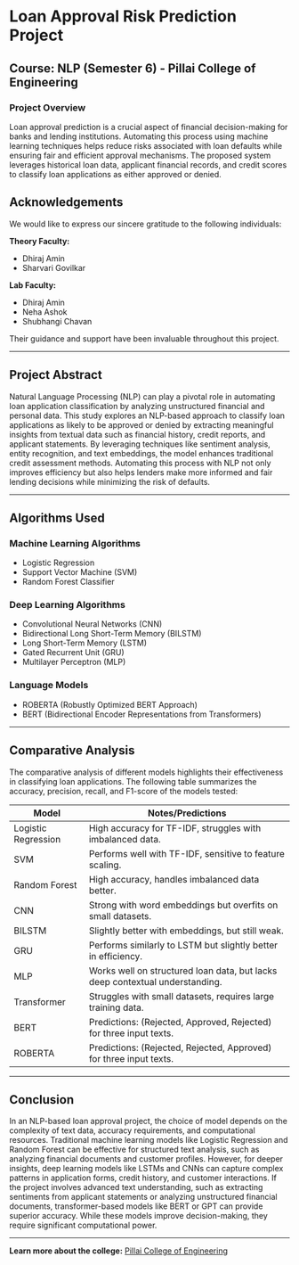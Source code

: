 # Loan Approval Risk Prediction Project

## Course: NLP (Semester 6) - Pillai College of Engineering

### Project Overview
Loan approval prediction is a crucial aspect of financial decision-making for banks and lending institutions. Automating this process using machine learning techniques helps reduce risks associated with loan defaults while ensuring fair and efficient approval mechanisms. The proposed system leverages historical loan data, applicant financial records, and credit scores to classify loan applications as either approved or denied.

## Acknowledgements
We would like to express our sincere gratitude to the following individuals:

**Theory Faculty:**  
- Dhiraj Amin  
- Sharvari Govilkar  

**Lab Faculty:**  
- Dhiraj Amin  
- Neha Ashok  
- Shubhangi Chavan  

Their guidance and support have been invaluable throughout this project.

---

## Project Abstract
Natural Language Processing (NLP) can play a pivotal role in automating loan application classification by analyzing unstructured financial and personal data. This study explores an NLP-based approach to classify loan applications as likely to be approved or denied by extracting meaningful insights from textual data such as financial history, credit reports, and applicant statements. By leveraging techniques like sentiment analysis, entity recognition, and text embeddings, the model enhances traditional credit assessment methods. Automating this process with NLP not only improves efficiency but also helps lenders make more informed and fair lending decisions while minimizing the risk of defaults.

---

## Algorithms Used

### Machine Learning Algorithms
- Logistic Regression
- Support Vector Machine (SVM)
- Random Forest Classifier

### Deep Learning Algorithms
- Convolutional Neural Networks (CNN)
- Bidirectional Long Short-Term Memory (BILSTM)
- Long Short-Term Memory (LSTM)
- Gated Recurrent Unit (GRU)
- Multilayer Perceptron (MLP)

### Language Models
- ROBERTA (Robustly Optimized BERT Approach)
- BERT (Bidirectional Encoder Representations from Transformers)

---

## Comparative Analysis
The comparative analysis of different models highlights their effectiveness in classifying loan applications. The following table summarizes the accuracy, precision, recall, and F1-score of the models tested:

| Model               | Notes/Predictions  |
|---------------------|------------------|
| Logistic Regression | High accuracy for TF-IDF, struggles with imbalanced data. |
| SVM                | Performs well with TF-IDF, sensitive to feature scaling. |
| Random Forest      | High accuracy, handles imbalanced data better. |
| CNN                | Strong with word embeddings but overfits on small datasets. |
| BILSTM             | Slightly better with embeddings, but still weak. |
| GRU                | Performs similarly to LSTM but slightly better in efficiency. |
| MLP                | Works well on structured loan data, but lacks deep contextual understanding. |
| Transformer        | Struggles with small datasets, requires large training data. |
| BERT               | Predictions: (Rejected, Approved, Rejected) for three input texts. |
| ROBERTA            | Predictions: (Rejected, Rejected, Approved) for three input texts. |

---

## Conclusion
In an NLP-based loan approval project, the choice of model depends on the complexity of text data, accuracy requirements, and computational resources. Traditional machine learning models like Logistic Regression and Random Forest can be effective for structured text analysis, such as analyzing financial documents and customer profiles. However, for deeper insights, deep learning models like LSTMs and CNNs can capture complex patterns in application forms, credit history, and customer interactions. If the project involves advanced text understanding, such as extracting sentiments from applicant statements or analyzing unstructured financial documents, transformer-based models like BERT or GPT can provide superior accuracy. While these models improve decision-making, they require significant computational power.

---

**Learn more about the college:** [Pillai College of Engineering](https://www.pce.ac.in/)
